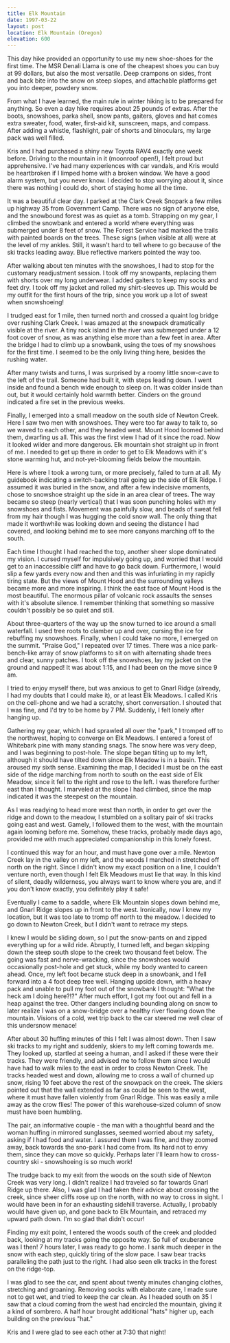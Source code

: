 ```yaml
---
title: Elk Mountain
date: 1997-03-22
layout: post
location: Elk Mountain (Oregon)
elevation: 600
---
```


This day hike provided an opportunity to use my new shoe-shoes for the
first time. The MSR Denali Llama is one of the cheapest shoes you can
buy at 99 dollars, but also the most versatile. Deep crampons on
sides, front and back bite into the snow on steep slopes, and
attachable platforms get you into deeper, powdery snow.

From what I have learned, the main rule in winter hiking is to be
prepared for anything. So even a day hike requires about 25 pounds of
extras. After the boots, snowshoes, parka shell, snow pants, gaiters,
gloves and hat comes extra sweater, food, water, first-aid kit,
sunscreen, maps, and compass. After adding a whistle, flashlight, pair
of shorts and binoculars, my large pack was well filled.

Kris and I had purchased a shiny new Toyota RAV4 exactly one week
before. Driving to the mountain in it (moonroof open!), I felt proud
but apprehensive. I've had many experiences with car vandals, and Kris
would be heartbroken if I limped home with a broken window. We have a
good alarm system, but you never know. I decided to stop worrying
about it, since there was nothing I could do, short of staying home
all the time.

It was a beautiful clear day. I parked at the Clark Creek Snopark a
few miles up highway 35 from Government Camp. There was no sign of
anyone else, and the snowbound forest was as quiet as a
tomb. Strapping on my gear, I climbed the snowbank and entered a world
where everything was submerged under 8 feet of snow. The Forest
Service had marked the trails with painted boards on the trees. These
signs (when visible at all) were at the level of my ankles. Still, it
wasn't hard to tell where to go because of the ski tracks leading
away. Blue reflective markers pointed the way too.

After walking about ten minutes with the snowshoes, I had to stop for
the customary readjustment session. I took off my snowpants, replacing
them with shorts over my long underwear. I added gaiters to keep my
socks and feet dry. I took off my jacket and rolled my shirt-sleeves
up. This would be my outfit for the first hours of the trip, since you
work up a lot of sweat when snowshoeing!

I trudged east for 1 mile, then turned north and crossed a quaint log
bridge over rushing Clark Creek. I was amazed at the snowpack
dramatically visible at the river. A tiny rock island in the river was
submerged under a 12 foot cover of snow, as was anything else more
than a few feet in area. After the bridge I had to climb up a
snowbank, using the toes of my snowshoes for the first time. I seemed
to be the only living thing here, besides the rushing water.

After many twists and turns, I was surprised by a roomy little
snow-cave to the left of the trail. Someone had built it, with steps
leading down. I went inside and found a bench wide enough to sleep
on. It was colder inside than out, but it would certainly hold warmth
better. Cinders on the ground indicated a fire set in the previous
weeks.

Finally, I emerged into a small meadow on the south side of Newton
Creek. Here I saw two men with snowshoes. They were too far away to
talk to, so we waved to each other, and they headed west. Mount Hood
loomed behind them, dwarfing us all. This was the first view I had of
it since the road. Now it looked wilder and more dangerous. Elk
mountain shot straight up in front of me. I needed to get up there in
order to get to Elk Meadows with it's stone warming hut, and
not-yet-blooming fields below the mountain.

Here is where I took a wrong turn, or more precisely, failed to turn
at all. My guidebook indicating a switch-backing trail going up the
side of Elk Ridge. I assumed it was buried in the snow, and after a
few indecisive moments, chose to snowshoe straight up the side in an
area clear of trees. The way became so steep (nearly vertical) that I
was soon punching holes with my snowshoes and fists. Movement was
painfully slow, and beads of sweat fell from my hair though I was
hugging the cold snow wall. The only thing that made it worthwhile was
looking down and seeing the distance I had covered, and looking behind
me to see more canyons marching off to the south.

Each time I thought I had reached the top, another sheer slope
dominated my vision. I cursed myself for impulsively going up, and
worried that I would get to an inaccessible cliff and have to go back
down. Furthermore, I would slip a few yards every now and then and
this was infuriating in my rapidly tiring state. But the views of
Mount Hood and the surrounding valleys became more and more
inspiring. I think the east face of Mount Hood is the most
beautiful. The enormous pillar of volcanic rock assaults the senses
with it's absolute silence. I remember thinking that something so
massive couldn't possibly be so quiet and still.

About three-quarters of the way up the snow turned to ice around a
small waterfall. I used tree roots to clamber up and over, cursing the
ice for rebuffing my snowshoes.  Finally, when I could take no more, I
emerged on the summit. "Praise God," I repeated over 17 times. There
was a nice park-bench-like array of snow platforms to sit on with
alternating shade trees and clear, sunny patches. I took off the
snowshoes, lay my jacket on the ground and napped! It was about 1:15,
and I had been on the move since 9 am.


I tried to enjoy myself there, but was anxious to get to Gnarl Ridge
(already, I had my doubts that I could make it), or at least Elk
Meadows. I called Kris on the cell-phone and we had a scratchy, short
conversation. I shouted that I was fine, and I'd try to be home by 7
PM. Suddenly, I felt lonely after hanging up.

Gathering my gear, which I had sprawled all over the "park," I tromped
off to the northwest, hoping to converge on Elk Meadows. I entered a
forest of Whitebark pine with many standing snags. The snow here was
very deep, and I was beginning to post-hole.  The slope began tilting
up to my left, although it should have tilted down since Elk Meadow is
in a basin. This aroused my sixth sense. Examining the map, I decided
I must be on the east side of the ridge marching from north to south
on the east side of Elk Meadow, since it fell to the right and rose to
the left. I was therefore further east than I thought. I marveled at
the slope I had climbed, since the map indicated it was the steepest
on the mountain.

As I was readying to head more west than north, in order to get over
the ridge and down to the meadow, I stumbled on a solitary pair of ski
tracks going east and west. Gamely, I followed them to the west, with
the mountain again looming before me. Somehow, these tracks, probably
made days ago, provided me with much appreciated companionship in this
lonely forest.

I continued this way for an hour, and must have gone over a
mile. Newton Creek lay in the valley on my left, and the woods I
marched in stretched off north on the right. Since I didn't know my
exact position on a line, I couldn't venture north, even though I felt
Elk Meadows must lie that way. In this kind of silent, deadly
wilderness, you always want to know where you are, and if you don't
know exactly, you definitely play it safe!

Eventually I came to a saddle, where Elk Mountain slopes down behind
me, and Gnarl Ridge slopes up in front to the west. Ironically, now I
knew my location, but it was too late to tromp off north to the
meadow. I decided to go down to Newton Creek, but I didn't want to
retrace my steps.

I knew I would be sliding down, so I put the snow-pants on and zipped
everything up for a wild ride. Abruptly, I turned left, and began
skipping down the steep south slope to the creek two thousand feet
below. The going was fast and nerve-wracking, since the snowshoes
would occasionally post-hole and get stuck, while my body wanted to
careen ahead. Once, my left foot became stuck deep in a snowbank, and
I fell forward into a 4 foot deep tree well. Hanging upside down, with
a heavy pack and unable to pull my foot out of the snowbank I thought:
"What the heck am I doing here?!?" After much effort, I got my foot
out and fell in a heap against the tree. Other dangers including
bounding along on snow to later realize I was on a snow-bridge over a
healthy river flowing down the mountain. Visions of a cold, wet trip
back to the car steered me well clear of this undersnow menace!

After about 30 huffing minutes of this I felt I was almost down. Then
I saw ski tracks to my right and suddenly, skiers to my left coming
towards me. They looked up, startled at seeing a human, and I asked if
these were their tracks. They were friendly, and advised me to follow
them since I would have had to walk miles to the east in order to
cross Newton Creek. The tracks headed west and down, allowing me to
cross a wall of churned up snow, rising 10 feet above the rest of the
snowpack on the creek. The skiers pointed out that the wall extended
as far as could be seen to the west, where it must have fallen
violently from Gnarl Ridge. This was easily a mile away as the crow
flies! The power of this warehouse-sized column of snow must have been
humbling.

The pair, an informative couple - the man with a thoughtful beard and
the woman huffing in mirrored sunglasses, seemed worried about my
safety, asking if I had food and water. I assured them I was fine, and
they zoomed away, back towards the sno-park I had come from.  Its hard
not to envy them, since they can move so quickly. Perhaps later I'll
learn how to cross-country ski - snowshoeing is so much work!

The trudge back to my exit from the woods on the south side of Newton
Creek was very long. I didn't realize I had traveled so far towards
Gnarl Ridge up there. Also, I was glad I had taken their advice about
crossing the creek, since sheer cliffs rose up on the north, with no
way to cross in sight. I would have been in for an exhausting sidehill
traverse. Actually, I probably would have given up, and gone back to
Elk Mountain, and retraced my upward path down. I'm so glad that
didn't occur!

Finding my exit point, I entered the woods south of the creek and
plodded back, looking at my tracks going the opposite way. So full of
exuberance was I then! 7 hours later, I was ready to go home. I sank
much deeper in the snow with each step, quickly tiring of the slow
pace. I saw bear tracks paralleling the path just to the right. I had
also seen elk tracks in the forest on the ridge-top.

I was glad to see the car, and spent about twenty minutes changing
clothes, stretching and groaning. Removing socks with elaborate care,
I made sure not to get wet, and tried to keep the car clean. As I
headed south on 35 I saw that a cloud coming from the west had
encircled the mountain, giving it a kind of sombrero. A half hour
brought additional "hats" higher up, each building on the previous
"hat."

Kris and I were glad to see each other at 7:30 that night!

